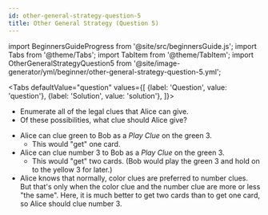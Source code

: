 ```yaml
---
id: other-general-strategy-question-5
title: Other General Strategy (Question 5)
---
```


import BeginnersGuideProgress from '@site/src/beginnersGuide.js';
import Tabs from '@theme/Tabs';
import TabItem from '@theme/TabItem';
import OtherGeneralStrategyQuestion5 from '@site/image-generator/yml/beginner/other-general-strategy-question-5.yml';

<BeginnersGuideProgress id="other-general-strategy-question-4" />

<!-- lint disable no-undefined-references -->

<Tabs
  defaultValue="question"
  values={[
    {label: 'Question', value: 'question'},
    {label: 'Solution', value: 'solution'},
  ]}>
<TabItem value="question">

- Enumerate all of the legal clues that Alice can give.
- Of these possibilities, what clue should Alice give?

</TabItem>
<TabItem value="solution">

- Alice can clue green to Bob as a *Play Clue* on the green 3.
  - This would "get" one card.
- Alice can clue number 3 to Bob as a *Play Clue* on the green 3.
  - This would "get" two cards. (Bob would play the green 3 and hold on to the yellow 3 for later.)
- Alice knows that normally, color clues are preferred to number clues. But that's only when the color clue and the number clue are more or less "the same". Here, it is much better to get two cards than to get one card, so Alice should clue number 3.

</TabItem>
</Tabs>

<OtherGeneralStrategyQuestion5 />
